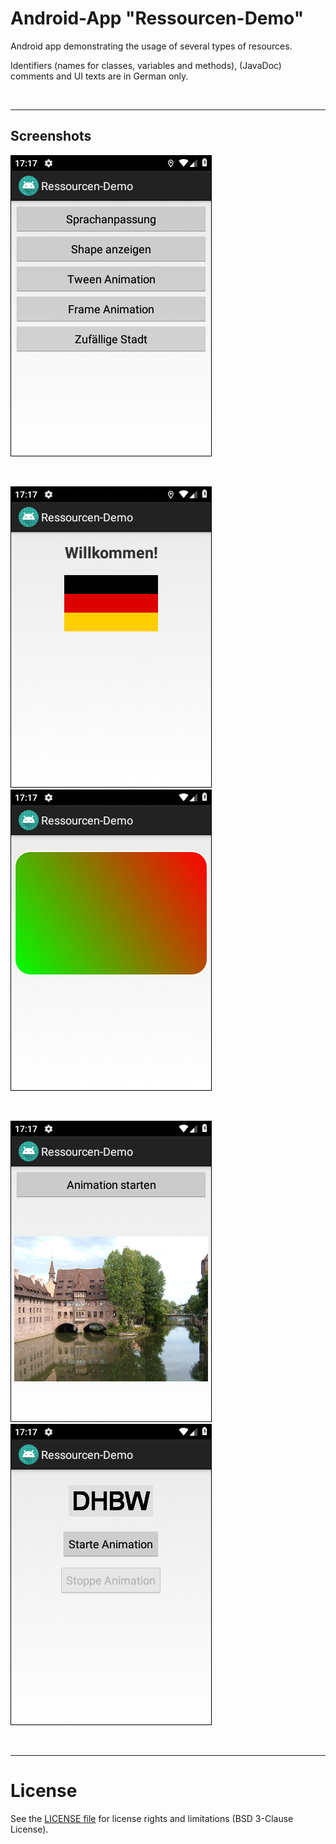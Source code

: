 # Android-App "Ressourcen-Demo"

Android app demonstrating the usage of several types of resources.
<br>

Identifiers (names for classes, variables and methods), (JavaDoc) comments and UI texts are in German only.

<br>

----
## Screenshots


![Screenshot 1](screenshot_1.png)  

<br>

![Screenshot 2](screenshot_2.png) ![Screenshot 3](screenshot_3.png)

<br>

![Screenshot 4](screenshot_4.png) ![Screenshot 5](screenshot_5.png)

<br>

----
# License

See the [LICENSE file](LICENSE.md) for license rights and limitations (BSD 3-Clause License).
